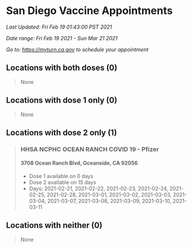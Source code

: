 # San Diego Vaccine Appointments
*Last Updated: Fri Feb 19 01:43:00 PST 2021*

*Date range: Fri Feb 19 2021 - Sun Mar 21 2021*

*Go to: <https://myturn.ca.gov> to schedule your appointment*


## Locations with both doses (0)

>None

## Locations with dose 1 only (0)

>None

## Locations with dose 2 only (1)

>### HHSA NCPHC OCEAN RANCH COVID 19 - Pfizer
>#### 3708 Ocean Ranch Blvd, Oceanside, CA 92056
>- Dose 1 available on 0 days
>- Dose 2 available on 15 days
>  - Days: 2021-02-21, 2021-02-22, 2021-02-23, 2021-02-24, 2021-02-25, 2021-02-28, 2021-03-01, 2021-03-02, 2021-03-03, 2021-03-04, 2021-03-07, 2021-03-08, 2021-03-09, 2021-03-10, 2021-03-11

## Locations with neither (0)

>None

